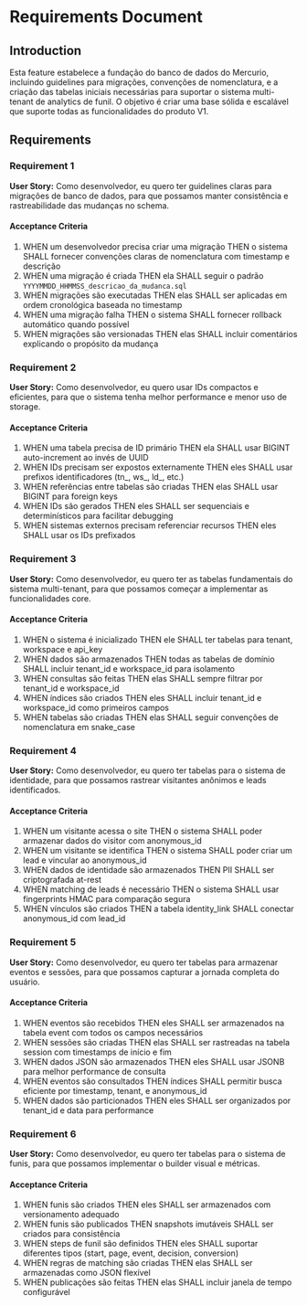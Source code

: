 # Requirements Document

## Introduction

Esta feature estabelece a fundação do banco de dados do Mercurio, incluindo guidelines para migrações, convenções de nomenclatura, e a criação das tabelas iniciais necessárias para suportar o sistema multi-tenant de analytics de funil. O objetivo é criar uma base sólida e escalável que suporte todas as funcionalidades do produto V1.

## Requirements

### Requirement 1

**User Story:** Como desenvolvedor, eu quero ter guidelines claras para migrações de banco de dados, para que possamos manter consistência e rastreabilidade das mudanças no schema.

#### Acceptance Criteria

1. WHEN um desenvolvedor precisa criar uma migração THEN o sistema SHALL fornecer convenções claras de nomenclatura com timestamp e descrição
2. WHEN uma migração é criada THEN ela SHALL seguir o padrão `YYYYMMDD_HHMMSS_descricao_da_mudanca.sql`
3. WHEN migrações são executadas THEN elas SHALL ser aplicadas em ordem cronológica baseada no timestamp
4. WHEN uma migração falha THEN o sistema SHALL fornecer rollback automático quando possível
5. WHEN migrações são versionadas THEN elas SHALL incluir comentários explicando o propósito da mudança

### Requirement 2

**User Story:** Como desenvolvedor, eu quero usar IDs compactos e eficientes, para que o sistema tenha melhor performance e menor uso de storage.

#### Acceptance Criteria

1. WHEN uma tabela precisa de ID primário THEN ela SHALL usar BIGINT auto-increment ao invés de UUID
2. WHEN IDs precisam ser expostos externamente THEN eles SHALL usar prefixos identificadores (tn_, ws_, ld_, etc.)
3. WHEN referências entre tabelas são criadas THEN elas SHALL usar BIGINT para foreign keys
4. WHEN IDs são gerados THEN eles SHALL ser sequenciais e determinísticos para facilitar debugging
5. WHEN sistemas externos precisam referenciar recursos THEN eles SHALL usar os IDs prefixados

### Requirement 3

**User Story:** Como desenvolvedor, eu quero ter as tabelas fundamentais do sistema multi-tenant, para que possamos começar a implementar as funcionalidades core.

#### Acceptance Criteria

1. WHEN o sistema é inicializado THEN ele SHALL ter tabelas para tenant, workspace e api_key
2. WHEN dados são armazenados THEN todas as tabelas de domínio SHALL incluir tenant_id e workspace_id para isolamento
3. WHEN consultas são feitas THEN elas SHALL sempre filtrar por tenant_id e workspace_id
4. WHEN índices são criados THEN eles SHALL incluir tenant_id e workspace_id como primeiros campos
5. WHEN tabelas são criadas THEN elas SHALL seguir convenções de nomenclatura em snake_case

### Requirement 4

**User Story:** Como desenvolvedor, eu quero ter tabelas para o sistema de identidade, para que possamos rastrear visitantes anônimos e leads identificados.

#### Acceptance Criteria

1. WHEN um visitante acessa o site THEN o sistema SHALL poder armazenar dados do visitor com anonymous_id
2. WHEN um visitante se identifica THEN o sistema SHALL poder criar um lead e vincular ao anonymous_id
3. WHEN dados de identidade são armazenados THEN PII SHALL ser criptografada at-rest
4. WHEN matching de leads é necessário THEN o sistema SHALL usar fingerprints HMAC para comparação segura
5. WHEN vínculos são criados THEN a tabela identity_link SHALL conectar anonymous_id com lead_id

### Requirement 5

**User Story:** Como desenvolvedor, eu quero ter tabelas para armazenar eventos e sessões, para que possamos capturar a jornada completa do usuário.

#### Acceptance Criteria

1. WHEN eventos são recebidos THEN eles SHALL ser armazenados na tabela event com todos os campos necessários
2. WHEN sessões são criadas THEN elas SHALL ser rastreadas na tabela session com timestamps de início e fim
3. WHEN dados JSON são armazenados THEN eles SHALL usar JSONB para melhor performance de consulta
4. WHEN eventos são consultados THEN índices SHALL permitir busca eficiente por timestamp, tenant, e anonymous_id
5. WHEN dados são particionados THEN eles SHALL ser organizados por tenant_id e data para performance

### Requirement 6

**User Story:** Como desenvolvedor, eu quero ter tabelas para o sistema de funis, para que possamos implementar o builder visual e métricas.

#### Acceptance Criteria

1. WHEN funis são criados THEN eles SHALL ser armazenados com versionamento adequado
2. WHEN funis são publicados THEN snapshots imutáveis SHALL ser criados para consistência
3. WHEN steps de funil são definidos THEN eles SHALL suportar diferentes tipos (start, page, event, decision, conversion)
4. WHEN regras de matching são criadas THEN elas SHALL ser armazenadas como JSON flexível
5. WHEN publicações são feitas THEN elas SHALL incluir janela de tempo configurável
